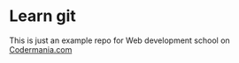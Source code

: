 # Learn git

This is just an example repo for Web development school on 
[Codermania.com](http://www.codermania.com)